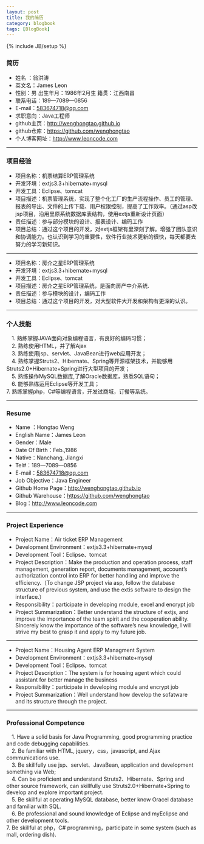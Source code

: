 ```yaml
---
layout: post
title: 我的简历
category: blogbook
tags: [BlogBook]
---
```

{% include JB/setup %}

### 简历

* 姓名  ：翁洪涛 
* 英文名：James Leon 
* 性别：男 出生年月：1986年2月生 籍贯：江西南昌 
* 联系电话：189—7089—0856
* E-mail：583674718@qq.com
* 求职意向：Java工程师
* github主页：<a href="http://wenghongtao.github.io" target="_blank">http://wenghongtao.github.io</a>
* github仓库：<a href="https://github.com/wenghongtao" target="_blank">https://github.com/wenghongtao</a>
* 个人博客网址：<a href="http://www.leoncode.com" target="_blank">http://www.leoncode.com</a>


-----------------

### 项目经验

* 项目名称：机票结算ERP管理系统  
* 开发环境：extjs3.3+hibernate+mysql  
* 开发工具：Eclipse、tomcat  
* 项目描述：机票管理系统，实现了整个化工厂的生产流程操作、员工的管理、报表的导出、文件的上传下载、用户权限控制，提高了工作效率。（通过asp改jsp项目，沿用里原系统数据库表结构，使用extjs重新设计页面）  
* 责任描述：参与部分模块的设计、报表设计、编码工作  
* 项目总结：通过这个项目的开发，对extjs框架有里深刻了解。增强了团队意识和协调能力。也认识到学习的重要性，软件行业技术更新的很快，每天都要去努力的学习新知识。  


-----------------

* 项目名称：房介之星ERP管理系统  
* 开发环境：extjs3.3+hibernate+mysql  
* 开发工具：Eclipse、tomcat  
* 项目描述：房介之星ERP管理系统，是面向房产中介系统.  
* 责任描述：参与模块的设计，编码工作  
* 项目总结：通过这个项目的开发，对大型软件大开发和架构有更深的认识。  


-----------------

### 个人技能
　1. 熟练掌握JAVA面向对象编程语言，有良好的编码习惯；  
　2. 熟练使用HTML，并了解Ajax  
　3. 熟练使用jsp、servlet、JavaBean进行web应用开发；  
　4. 熟练掌握Struts2、Hibernate、Spring等开源框架技术，并能够用Struts2.0+Hibernate+Spring进行大型项目的开发；  
　5. 熟练操作MySQL数据库,了解Oracle数据库，熟悉SQL语句；  
　6. 能够熟练运用Eclipse等开发工具；  
 7. 熟练掌握php，C#等编程语言，开发过商城，订餐等系统。  

-----------------


### Resume

* Name ：Hongtao Weng  
* English Name：James Leon  
* Gender：Male  
* Date Of Birth：Feb.,1986  
* Native：Nanchang, Jiangxi  
* Tel#：189—7089—0856  
* E-mail：583674718@qq.com
* Job Objective：Java Engineer
* Github Home Page：<a href="http://wenghongtao.github.io" target="_blank">http://wenghongtao.github.io</a>
* Github Warehouse：<a href="https://github.com/wenghongtao" target="_blank">https://github.com/wenghongtao</a>
* Blog：<a href="http://www.leoncode.com" target="_blank">http://www.leoncode.com</a>


-----------------

### Project Experience

* Project Name：Air ticket ERP Management  
* Development Environment：extjs3.3+hibernate+mysql  
* Development Tool：Eclipse、tomcat  
* Project Description：Make the production and operation process, staff management, generation    report, documents management, account’s authorization control into ERP for better handling and improve the efficiency.（To change JSP project via asp, follow the database structure of previous system, and use the extis software to design the interface.）  
* Responsibility：participate in developing module, excel and encrypt job  
* Project Summarization：Better understand the structure of extjs, and improve the importance of the team spirit and the cooperation ability. Sincerely know the importance of  the software’s new knowledge, I will strive my best to grasp it and apply to my future job.  


-----------------

* Project Name：Housing Agent ERP Managment System  
* Development Environment：extjs3.3+hibernate+mysql  
* Development Tool：Eclipse、tomcat  
* Project Description：The system is for housing agent which could assistant for better manage the business  
* Responsibility：participate in developing module and encrypt job  
* Project Summarization：Well understand how develop the sofatware and its structure through the project.  


-----------------

### Professional Competence
　1. Have a  solid basis for Java Programming, good  programming practice and code debugging capabilities.  
　2. Be familiar with HTML, jquery，css，javascript, and Ajax communications use.   
　3.  Be skillfully use jsp、servlet、JavaBean, application and development something via Web;  
　4. Can be proficient and understand Struts2、Hibernate、Spring and other source framework, can skillfully use Struts2.0+Hibernate+Spring to develop and explore important project.   
　5. Be skillful at operating MySQL database, better know Oracel database and familiar with SQL.  
　6. Be professional and sound knowledge of  Eclipse and myEclipse and other development tools.   
 7. Be skillful at php，C# programming，participate in some system (such as mall, ordering dish).  









